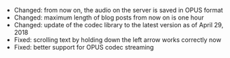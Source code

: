 - Changed: from now on, the audio on the server is saved in OPUS format
- Changed: maximum length of blog posts from now on is one hour
- Changed: update of the codec library to the latest version as of April 29, 2018
- Fixed: scrolling text by holding down the left arrow works correctly now
- Fixed: better support for OPUS codec streaming